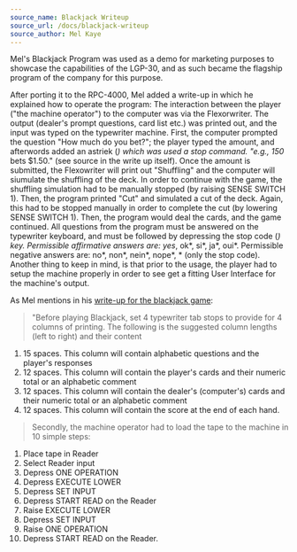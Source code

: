 ```yaml
---
source_name: Blackjack Writeup
source_url: /docs/blackjack-writeup
source_author: Mel Kaye
---
```


Mel's Blackjack Program was used as a demo for marketing purposes to showcase the capabilities of the LGP-30, and as such became the flagship program of the company for this purpose.

After porting it to the RPC-4000, Mel added a write-up in which he explained how to operate the program: The interaction between the player ("the machine operator") to the computer was via the Flexorwriter. The output (dealer's prompt questions, card list etc.) was printed out, and the input was typed on the typewriter machine. First, the computer prompted the question "How much do you bet?"; the player typed the amount, and afterwords added an astriek (_) which was used a stop command. "e.g., 150_ bets $1.50." (see source in the write up itself). Once the amount is submitted, the Flexowriter will print out "Shuffling" and the computer will siumulate the shuffling of the deck. In order to continue with the game, the shuffling simulation had to be manually stopped (by raising SENSE SWITCH 1). Then, the program printed "Cut" and simulated a cut of the deck. Again, this had to be stopped manually in order to complete the cut (by lowering SENSE SWITCH 1). Then, the program would deal the cards, and the game continued. All questions from the program must be answered on the typewriter keyboard, and must be followed by depressing the stop code (_) key. Permissible affirmative answers are: yes_, ok*, si*, ja*, oui*. Permissible negative answers are: no*, non*, nein*, nope*, \* (only the stop code). Another thing to keep in mind, is that prior to the usage, the player had to setup the machine properly in order to see get a fitting User Interface for the machine's output.

As Mel mentions in his [write-up for the blackjack game](/docs/blackjack-writeup):

> "Before playing Blackjack, set 4 typewriter tab stops to provide for 4 columns of printing. The following is the suggested column lengths (left to right) and their content

1. 15 spaces. This column will contain alphabetic questions and the player's responses
2. 12 spaces. This column will contain the player's cards and their numeric total or an alphabetic comment
3. 12 spaces. This column will contain the dealer's (computer's) cards and their numeric total or an alphabetic comment
4. 12 spaces. This column will contain the score at the end of each hand.

> Secondly, the machine operator had to load the tape to the machine in 10 simple steps:

1. Place tape in Reader
2. Select Reader input
3. Depress ONE OPERATION
4. Depress EXECUTE LOWER
5. Depress SET INPUT
6. Depress START READ on the Reader
7. Raise EXECUTE LOWER
8. Depress SET INPUT
9. Raise ONE OPERATION
10. Depress START READ on the Reader.
